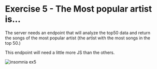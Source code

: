 # Exercise 5 - The Most popular artist is...

The server needs an endpoint that will analyze the top50 data and return the songs of the most popular artist (the artist with the most songs in the top 50.)

This endpoint will need a little more JS than the others.

<!-- **HINT:** It's Justin Bieber. Really. -->

![insomnia ex5](../__lecture/assets/insomnia_popular-artist.png)
